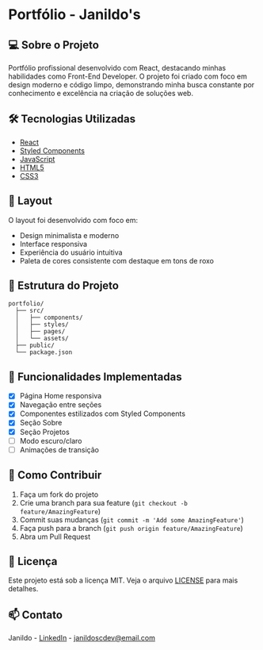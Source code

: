# Portfólio - Janildo's

## 💻 Sobre o Projeto

Portfólio profissional desenvolvido com React, destacando minhas habilidades como Front-End Developer. O projeto foi criado com foco em design moderno e código limpo, demonstrando minha busca constante por conhecimento e excelência na criação de soluções web.

## 🛠 Tecnologias Utilizadas

- [React](https://reactjs.org/)
- [Styled Components](https://styled-components.com/)
- [JavaScript](https://developer.mozilla.org/en-US/docs/Web/JavaScript)
- [HTML5](https://developer.mozilla.org/en-US/docs/Web/HTML)
- [CSS3](https://developer.mozilla.org/en-US/docs/Web/CSS)

## 🎨 Layout

O layout foi desenvolvido com foco em:
- Design minimalista e moderno
- Interface responsiva
- Experiência do usuário intuitiva
- Paleta de cores consistente com destaque em tons de roxo

## 📁 Estrutura do Projeto

```
portfolio/
  ├── src/
  │   ├── components/
  │   ├── styles/
  │   ├── pages/
  │   └── assets/
  ├── public/
  └── package.json
```

## 🎯 Funcionalidades Implementadas

- [x] Página Home responsiva
- [x] Navegação entre seções
- [x] Componentes estilizados com Styled Components
- [x] Seção Sobre
- [x] Seção Projetos
- [ ] Modo escuro/claro
- [ ] Animações de transição

## 🤝 Como Contribuir

1. Faça um fork do projeto
2. Crie uma branch para sua feature (`git checkout -b feature/AmazingFeature`)
3. Commit suas mudanças (`git commit -m 'Add some AmazingFeature'`)
4. Faça push para a branch (`git push origin feature/AmazingFeature`)
5. Abra um Pull Request

## 📝 Licença

Este projeto está sob a licença MIT. Veja o arquivo [LICENSE](LICENSE) para mais detalhes.

## 📫 Contato

Janildo - [LinkedIn](seu-https://www.linkedin.com/in/janildo-sampaio-cardoso/) - janildoscdev@email.com
